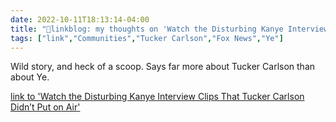 ```yaml
---
date: 2022-10-11T18:13:14-04:00
title: "🔗linkblog: my thoughts on 'Watch the Disturbing Kanye Interview Clips That Tucker Carlson Didn’t Put on Air'"
tags: ["link","Communities","Tucker Carlson","Fox News","Ye"]
---
```

Wild story, and heck of a scoop. Says far more about Tucker Carlson than about Ye.
 

[link to 'Watch the Disturbing Kanye Interview Clips That Tucker Carlson Didn’t Put on Air'](https://www.vice.com/en/article/3ad77y/kanye-west-tucker-carlson-leaked-footage-antisemitism-fake-children)
